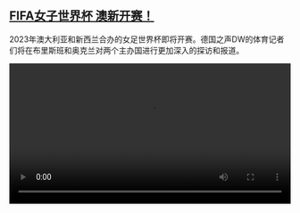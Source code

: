 <!--1689765425000-->
[FIFA女子世界杯 澳新开赛！](https://www.dw.com/zh/FIFA%E5%A5%B3%E5%AD%90%E4%B8%96%E7%95%8C%E6%9D%AF%20%E6%BE%B3%E6%96%B0%E5%BC%80%E8%B5%9B%EF%BC%81/a-66283945)
------

<p>2023年澳大利亚和新西兰合办的女足世界杯即将开赛。德国之声DW的体育记者们将在布里斯班和奥克兰对两个主办国进行更加深入的探访和报道。</small></p><video src="https://tvdownloaddw-a.akamaihd.net/dwtv_video/flv/vdt_zh/2023/bchi_230719_wwc2023_01ic_AVC_1280x720.mp4" controls style="width:100%"></video>
